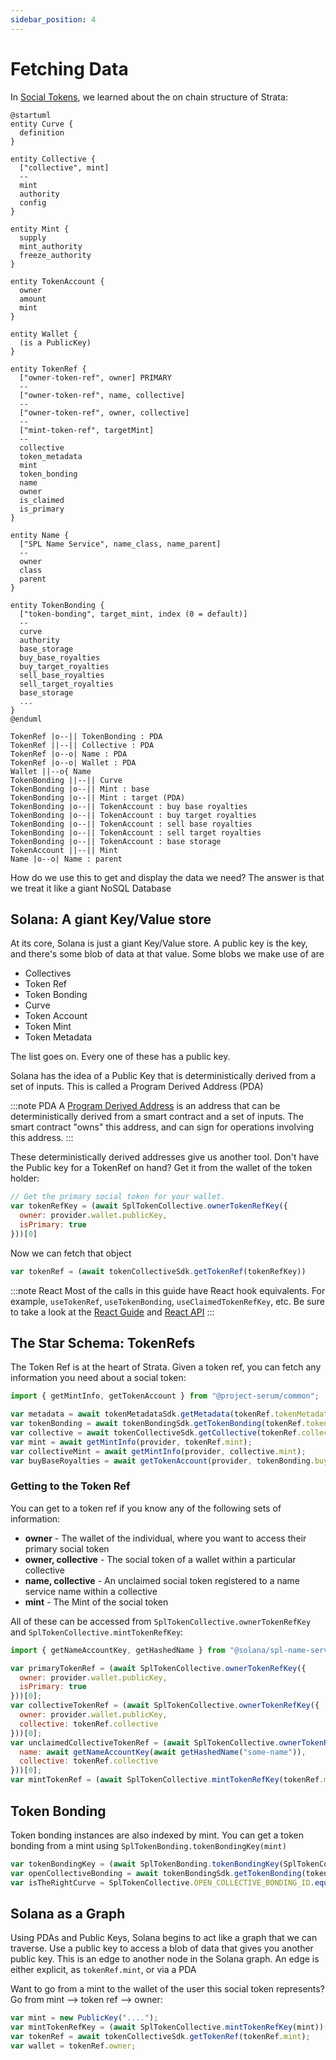 ```yaml
---
sidebar_position: 4
---
```


# Fetching Data

In [Social Tokens](./social_tokens), we learned about the on chain structure of Strata:

```plantuml
@startuml
entity Curve {
  definition
}

entity Collective {
  ["collective", mint]
  --
  mint
  authority
  config
}

entity Mint {
  supply
  mint_authority
  freeze_authority
}

entity TokenAccount {
  owner
  amount
  mint
}

entity Wallet {
  (is a PublicKey)
}

entity TokenRef {
  ["owner-token-ref", owner] PRIMARY
  -- 
  ["owner-token-ref", name, collective]
  --
  ["owner-token-ref", owner, collective]
  --
  ["mint-token-ref", targetMint]
  --
  collective
  token_metadata
  mint
  token_bonding
  name
  owner
  is_claimed
  is_primary
}

entity Name {
  ["SPL Name Service", name_class, name_parent]
  --
  owner
  class
  parent
}

entity TokenBonding {
  ["token-bonding", target_mint, index (0 = default)]
  --
  curve
  authority
  base_storage
  buy_base_royalties
  buy_target_royalties
  sell_base_royalties
  sell_target_royalties
  base_storage
  ...
}
@enduml

TokenRef |o--|| TokenBonding : PDA
TokenRef ||--|| Collective : PDA
TokenRef |o--o| Name : PDA
TokenRef |o--o| Wallet : PDA
Wallet ||--o{ Name
TokenBonding ||--|| Curve
TokenBonding |o--|| Mint : base
TokenBonding |o--|| Mint : target (PDA)
TokenBonding |o--|| TokenAccount : buy base royalties
TokenBonding |o--|| TokenAccount : buy target royalties
TokenBonding |o--|| TokenAccount : sell base royalties
TokenBonding |o--|| TokenAccount : sell target royalties
TokenBonding |o--|| TokenAccount : base storage
TokenAccount ||--|| Mint
Name |o--o| Name : parent
```

How do we use this to get and display the data we need? The answer is that we treat it like a giant NoSQL Database

## Solana: A giant Key/Value store

At its core, Solana is just a giant Key/Value store. A public key is the key, and there's some blob of data at that value. Some blobs we make use of are

  * Collectives
  * Token Ref
  * Token Bonding
  * Curve
  * Token Account
  * Token Mint
  * Token Metadata

The list goes on. Every one of these has a public key.

Solana has the idea of a Public Key that is deterministically derived from a set of inputs. This is called a Program Derived Address (PDA)

:::note PDA
A [Program Derived Address](https://docs.solana.com/developing/programming-model/calling-between-programs#program-derived-addresses) is an address that can be deterministically derived from a smart contract and a set of inputs. The smart contract "owns" this address, and can sign for operations involving this address.
:::

These deterministically derived addresses give us another tool. Don't have the Public key for a TokenRef on hand? Get it from the wallet of the token holder:

```js async name=owner
// Get the primary social token for your wallet.
var tokenRefKey = (await SplTokenCollective.ownerTokenRefKey({
  owner: provider.wallet.publicKey,
  isPrimary: true
}))[0]
```

Now we can fetch that object
```js async deps=owner name=token
var tokenRef = (await tokenCollectiveSdk.getTokenRef(tokenRefKey))
```

:::note React
Most of the calls in this guide have React hook equivalents. For example, `useTokenRef`, `useTokenBonding`, `useClaimedTokenRefKey`, etc. Be sure to take a look at the [React Guide](/docs/react) and [React API](http://localhost:3000/docs/api/react/modules#functions)
:::

## The Star Schema: TokenRefs

The Token Ref is at the heart of Strata. Given a token ref, you can fetch any information you need about a social token:

```js
import { getMintInfo, getTokenAccount } from "@project-serum/common";
```
```js async deps=token
var metadata = await tokenMetadataSdk.getMetadata(tokenRef.tokenMetadata);
var tokenBonding = await tokenBondingSdk.getTokenBonding(tokenRef.tokenBonding);
var collective = await tokenCollectiveSdk.getCollective(tokenRef.collective);
var mint = await getMintInfo(provider, tokenRef.mint);
var collectiveMint = await getMintInfo(provider, collective.mint);
var buyBaseRoyalties = await getTokenAccount(provider, tokenBonding.buyBaseRoyalties);
```

### Getting to the Token Ref

You can get to a token ref if you know any of the following sets of information:

   * **owner** - The wallet of the individual, where you want to access their primary social token
   * **owner, collective** - The social token of a wallet within a particular collective
   * **name, collective** - An unclaimed social token registered to a name service name within a collective
   * **mint** - The Mint of the social token

All of these can be accessed from `SplTokenCollective.ownerTokenRefKey` and `SplTokenCollective.mintTokenRefKey`:
```js
import { getNameAccountKey, getHashedName } from "@solana/spl-name-service";
```
```js async deps=token
var primaryTokenRef = (await SplTokenCollective.ownerTokenRefKey({
  owner: provider.wallet.publicKey,
  isPrimary: true
}))[0];
var collectiveTokenRef = (await SplTokenCollective.ownerTokenRefKey({
  owner: provider.wallet.publicKey,
  collective: tokenRef.collective
}))[0];
var unclaimedCollectiveTokenRef = (await SplTokenCollective.ownerTokenRefKey({
  name: await getNameAccountKey(await getHashedName("some-name")),
  collective: tokenRef.collective
}))[0];
var mintTokenRef = (await SplTokenCollective.mintTokenRefKey(tokenRef.mint))[0];
```

## Token Bonding

Token bonding instances are also indexed by mint. You can get a token bonding from a mint using `SplTokenBonding.tokenBondingKey(mint)`

```js async
var tokenBondingKey = (await SplTokenBonding.tokenBondingKey(SplTokenCollective.OPEN_COLLECTIVE_MINT_ID))[0];
var openCollectiveBonding = await tokenBondingSdk.getTokenBonding(tokenBondingKey);
var isTheRightCurve = SplTokenCollective.OPEN_COLLECTIVE_BONDING_ID.equals(tokenBondingKey);
```


## Solana as a Graph

Using PDAs and Public Keys, Solana begins to act like a graph that we can traverse. Use a public key to access a blob of data that gives you another public key. This is an edge to another node in the Solana graph. An edge is either explicit, as `tokenRef.mint`, or via a PDA

Want to go from a mint to the wallet of the user this social token represents? Go from mint --> token ref --> owner:

```js
var mint = new PublicKey("....");
var mintTokenRefKey = (await SplTokenCollective.mintTokenRefKey(mint))[0];
var tokenRef = await tokenCollectiveSdk.getTokenRef(tokenRef.mint);
var wallet = tokenRef.owner;
```
